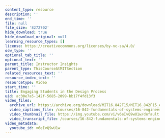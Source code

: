 ```yaml
---
content_type: resource
description: ''
end_time: ''
file: null
file_size: '8272702'
hide_download: true
hide_download_original: null
learning_resource_types: []
license: https://creativecommons.org/licenses/by-nc-sa/4.0/
ocw_type: ''
optional_tab_title: ''
optional_text: ''
parent_title: Instructor Insights
parent_type: ThisCourseAtMITSection
related_resources_text: ''
resource_index_text: ''
resourcetype: Video
start_time: ''
title: Engaging Students in the Design Process
uid: ac30e7a5-142f-5685-2099-bb17f4fd13f3
video_files:
  archive_url: https://archive.org/download/MIT16.842F15/MIT16_842F15_educator_04_300k.mp4
  video_captions_file: /courses/16-842-fundamentals-of-systems-engineering-fall-2015/dbc46280f4ba56cf8f134fed4414dc1b_v6eIvQ9wU1w.vtt
  video_thumbnail_file: https://img.youtube.com/vi/v6eIvQ9wU1w/default.jpg
  video_transcript_file: /courses/16-842-fundamentals-of-systems-engineering-fall-2015/96c7bcca06fc3aa77c15843cd185f592_v6eIvQ9wU1w.pdf
video_metadata:
  youtube_id: v6eIvQ9wU1w
---
```

